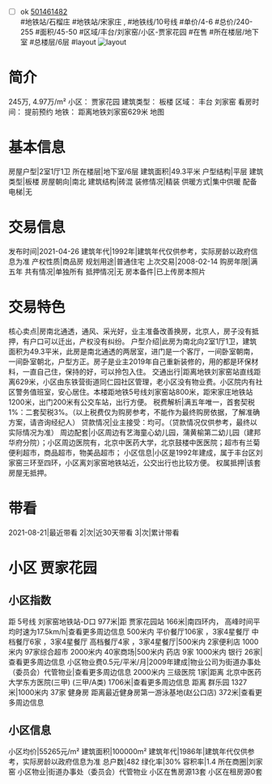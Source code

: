 - [ ] ok [501461482](https://bj.5i5j.com/ershoufang/501461482.html)  
 #地铁站/石榴庄 #地铁站/宋家庄 ,  #地铁线/10号线
#单价/4-6 #总价/240-255 #面积/45-50   #区域/丰台/刘家窑/小区-贾家花园 #在售 #所在楼层/地下室 #总楼层/6层 #layout 
![layout](http://image2a.5i5j.com/bdir/layout/42ecb6b6fe154c10befc052c1aa55c1a.jpg_P5.jpg) 
# 简介 
 245万,  4.97万/m² 
小区： 贾家花园
建筑类型： 板楼
区域： 丰台 刘家窑
看房时间： 提前预约
地铁： 距离地铁刘家窑629米 地图
# 基本信息 
 房屋户型|2室1厅1卫
所在楼层|地下室/6层
建筑面积|49.3平米
户型结构|平层
建筑类型|板楼
房屋朝向|南北
建筑结构|砖混
装修情况|精装
供暖方式|集中供暖
配备电梯|无
# 交易信息 
 发布时间|2021-04-26
建筑年代|1992年|建筑年代仅供参考，实际房龄以政府信息为准
产权性质|商品房
规划用途|普通住宅
上次交易|2008-02-14
购房年限|满五年
共有情况|单独所有
抵押情况|无
房本备件|已上传房本照片
# 交易特色 
 核心卖点|房南北通透，通风、采光好，业主准备改善换房，北京人，房子没有抵押，有户口可以迁出，产权没有纠纷。
户型介绍|此房为南北向2室1厅1卫，建筑面积为49.3平米，此房是南北通透的两居室，进门是一个客厅，一间卧室朝南，一间卧室朝北，户型方正。房子是业主2019年自己重新装修的，用的都是环保材料，一直自己住，保持的好，可以拎包入住。
交通出行|距离地铁刘家窑站直线距离629米，小区由东铁营街道同仁园社区管理，老小区没有物业费。小区院内有社区警务值班室，安心居住。本楼距地铁5号线刘家窑站800米，距宋家庄地铁站1200米，出门200米有公交车站，出行方便。
税费解析|满五年唯一，首套契税1%：二套契税3%。（以上税费仅为购房参考，不能作为最终购房依据，了解准确方案，请咨询经纪人）
贷款情况|业主接受：均可。（贷款情况仅供参考，最终以实际情况为准）
周边配套|小区周边有艺海童心幼儿园，蒲黄榆第二幼儿园（建邦华府分院）；小区周边医院有，北京中医药大学，北京鼓楼中医医院；超市有兰菊便利超市，商品超市，物美品超市；
小区信息|小区是1992年建成，属于丰台区刘家窑三环至四环，小区离刘家窑地铁站近，公交出行也比较方便。
权属抵押|该套房屋无抵押。
# 带看 
 2021-08-21|最近带看	 2|次|近30天带看	 3|次|累计带看
# 小区 贾家花园
## 小区指数 
 距 5号线 刘家窑地铁站-D口 977米|距 贾家花园站 166米|南四环内， 高峰时间平均时速为17.5km/h|查看更多周边信息
500米内 平价餐厅106家 ，3家4星餐厅
中档餐厅6家 ，3家4星餐厅
高档餐厅4家 ，3家4星餐厅|500米内 2家便利店
1000米内 97家综合超市
2000米内 40家商场|500米内 药店 9家
1000米内 银行 26家|查看更多周边信息
小区物业费0.5元/平米/月|2009年建成|物业公司为街道办事处（委员会）代管物业|查看更多周边信息
2000米内 三级医院 1家|距离 北京中医药大学东方医院(三甲) (三甲/A类) 1706米|查看更多周边信息
距离 群乐园 1327米|1000米内 37家 健身房
距离最近健身房第一游泳基地(赵公口店) 372米|查看更多周边信息
## 小区信息 
 小区均价|55265元/m²
建筑面积|100000m²
建筑年代|1986年|建筑年代仅供参考，实际房龄以政府信息为准
总户数|482
绿化率|30%
容积率|1.4
所在商圈|刘家窑
小区物业|街道办事处（委员会）代管物业
小区在售房源13套
小区在租房源0套
